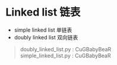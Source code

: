 Linked list 链表
=====================
* simple linked list 单链表
* doubly linked list 双向链表

> doubly_linked_list.py : CuGBabyBeaR  
> simple_linked_list.py : CuGBabyBeaR